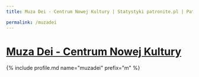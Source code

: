 ```yaml
---
title: Muza Dei - Centrum Nowej Kultury | Statystyki patronite.pl | Patromierz

permalink: /muzadei
---
```


# [Muza Dei - Centrum Nowej Kultury](https://patronite.pl/muzadei)

{% include profile.md name="muzadei" prefix="m" %}
